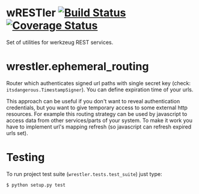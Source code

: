 wRESTler [![Build Status](https://travis-ci.org/paluh/wrestler.png?branch=master)](https://travis-ci.org/paluh/wrestler) [![Coverage Status](https://coveralls.io/repos/paluh/wrestler/badge.png?branch=master)](https://coveralls.io/r/paluh/wrestler?branch=master)
========

Set of utilities for werkzeug REST services.


# wrestler.ephemeral_routing

Router which authenticates signed url paths with single secret key (check: `itsdangerous.TimestampSigner`). You can define expiration time of your urls.

This approach can be useful if you don't want to reveal authentication credentials, but you want to give temporary access to some external http resources. For example this routing strategy can be used by javascript to access data from other services/parts of your system. To make it work you have to implement url's mapping refresh (so javascript can refresh expired urls set).


# Testing

To run project test suite (`wrestler.tests.test_suite`) just type:

    $ python setup.py test

